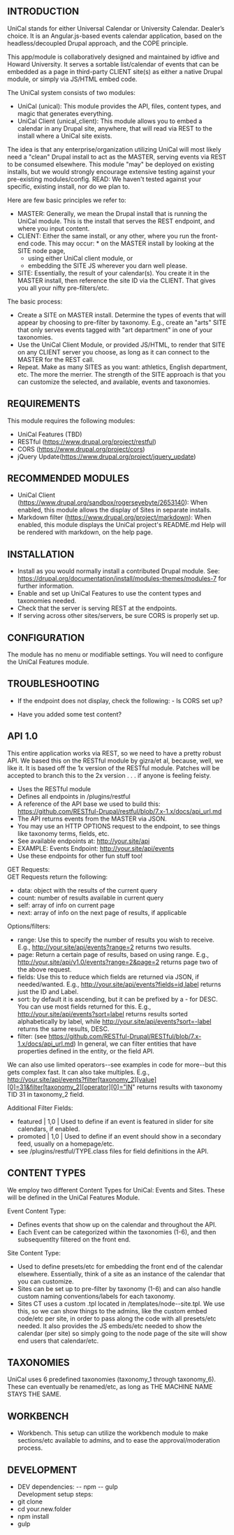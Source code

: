 INTRODUCTION
------------  
UniCal stands for either Universal Calendar or University Calendar. Dealer’s
choice. It is an Angular.js-based events calendar application, based on the
headless/decoupled Drupal approach, and the COPE principle.  

This app/module is collaboratively designed and maintained by idfive and Howard
University. It serves a sortable list/calendar of events that can be embedded as
a page in third-party CLIENT site(s) as either a native Drupal module, or simply
via JS/HTML embed code.

The UniCal system consists of two modules:  

* UniCal (unical): This module provides the API, files, content types, and magic
  that generates everything.
* UniCal Client (unical_client): This module allows you to embed a calendar in
  any Drupal site, anywhere, that will read via REST to the install where a
  UniCal site exists.  

The idea is that any enterprise/organization utilizing UniCal will most likely
need a "clean" Drupal install to act as the MASTER, serving events via REST to
be consumed elsewhere. This module "may" be deployed on existing installs, but
we would strongly encourage extensive testing against your pre-existing
modules/config. READ: We haven't tested against your specific, existing install,
nor do we plan to.  

Here are few basic principles we refer to:
* MASTER: Generally, we mean the Drupal install that is running the UniCal
  module. This is the install that serves the REST endpoint, and where you input
  content.
* CLIENT: Either the same install, or any other, where you run the front-end code.
  This may occur: * on the MASTER install by looking at the SITE node page,
  - using either UniCal client module, or 
  - embedding the SITE JS wherever you darn well please.
* SITE: Essentially, the result of your calendar(s). You create it in the MASTER
  install, then reference the site ID via the CLIENT. That gives you all your
  nifty pre-filters/etc.  

The basic process:
* Create a SITE on MASTER install. Determine the types of   events that will
  appear by choosing to pre-filter by taxonomy. E.g., create an "arts" SITE that
  only serves events tagged with "art department" in one of your taxonomies.
* Use the UniCal Client Module, or provided JS/HTML, to render that SITE on any
  CLIENT server you choose, as long as it can connect to the MASTER for the REST
  call.
* Repeat. Make as many SITES as you want: athletics, English department, etc.
  The more the merrier. The strength of the SITE approach is that you can
  customize the selected, and available, events and taxonomies.  

REQUIREMENTS
------------  
This module requires the following modules:   
* UniCal Features (TBD)  
* RESTful (https://www.drupal.org/project/restful)  
* CORS (https://www.drupal.org/project/cors)  
* jQuery Update(https://www.drupal.org/project/jquery_update)  

RECOMMENDED MODULES
-------------------   
* UniCal Client (https://www.drupal.org/sandbox/rogerseyebyte/2653140): When
  enabled, this module allows the display of Sites in separate installs.  
* Markdown filter (https://www.drupal.org/project/markdown): When enabled, this
  module displays the UniCal project's README.md Help will be rendered with
  markdown, on the help page.  

INSTALLATION
------------  
* Install as you would normally install a contributed Drupal module. See:  
  https://drupal.org/documentation/install/modules-themes/modules-7 for further
  information.
* Enable and set up UniCal Features to use the content types and taxonomies needed.
* Check that the server is serving REST at the endpoints.
* If serving across other sites/servers, be sure CORS is properly set up.  

CONFIGURATION
-------------  
The module has no menu or modifiable settings. You will need to configure the
UniCal Features module.  

TROUBLESHOOTING
---------------  
* If the endpoint does not display, check the following:   - Is CORS set up?   
- Have you added some test content?   

API 1.0
-------
This entire application works via REST, so we need to have a pretty robust API.
We based this on the RESTful module by gizra/et al, because, well, we like it.
It is based off the 1x version of the RESTful module. Patches will be accepted
to branch this to the 2x version . . . if anyone is feeling feisty.
* Uses the RESTful module
* Defines all endpoints in /plugins/restful
* A reference of the API base we used to build this:
  https://github.com/RESTful-Drupal/restful/blob/7.x-1.x/docs/api_url.md
* The API returns events from the MASTER via JSON.
* You may use an HTTP OPTIONS request to the endpoint, to see things like
  taxonomy terms, fields, etc.
* See available endpoints at: http://your.site/api
* EXAMPLE: Events Endpoint: http://your.site/api/events
* Use these endpoints for other fun stuff too!  

GET Requests:  
GET Requests return the following:
* data: object with the results of the current query
* count: number of results available in current query
* self: array of info on current page
* next: array of info on the next page of results, if applicable  

Options/filters:  
* range: Use this to specify the number of results you wish to receive. E.g.,
  http://your.site/api/events?range=2 returns two results.  
* page: Return a certain page of results, based on using range. E.g.,
  http://your.site/api/v1.0/events?range=2&page=2 returns page two of the above
  request.  
* fields: Use this to reduce which fields are returned via JSON, if
  needed/wanted. E.g., http://your.site/api/events?fields=id,label returns just
  the ID and Label.  
* sort: by default it is ascending, but it can be prefixed by a - for DESC. You
  can use most fields returned for this. E.g., http://your.site/api/events?sort=label
  returns results sorted alphabetically by label, while
  http://your.site/api/events?sort=-label returns the same results, DESC.
* filter: (see https://github.com/RESTful-Drupal/RESTful/blob/7.x-1.x/docs/api_url.md)
  In general, we can filter entities that have properties defined in the entity,
  or the field API.

We can also use limited operators--see examples in code for more--but this gets
complex fast. It can also take multiples. E.g., http://your.site/api/events?filter[taxonomy_2][value][0]=31&filter[taxonomy_2][operator][0]="IN"
returns results with taxonomy TID 31 in taxonomy_2 field.

Additional Filter Fields:
* featured | 1,0 | Used to define if an event is featured in slider for site
  calendars, if enabled.
* promoted | 1,0 | Used to define if an event should show in a secondary feed,
  usually on a homepage/etc.
* see /plugins/restful/TYPE.class files for field definitions in the API.  


CONTENT TYPES
-------------
We employ two different Content Types for UniCal: Events and Sites. These will be
defined in the UniCal Features Module.  

Event Content Type:
* Defines events that show up on the calendar and throughout the API.
* Each Event can be categorized within the taxonomies (1-6), and then subsequentlty
  filtered on the front end.  

Site Content Type:
* Used to define presets/etc for embedding the front end of the calendar
  elsewhere. Essentially, think of a site as an instance of the calendar that
  you can customize.
* Sites can be set up to pre-filter by taxonomy (1-6) and can also handle custom
  naming conventions/labels for each taxonomy.
* Sites CT uses a custom .tpl located in /templates/node--site.tpl. We use this,
  so we can show things to the admins, like the custom embed code/etc per site,
  in order to pass along the code with all presets/etc needed. It also provides
  the JS embeds/etc needed to show the calendar (per site) so simply going to the
  node page of the site will show end users that calendar/etc.  

TAXONOMIES
----------
UniCal uses 6 predefined taxonomies (taxonomy_1 through taxonomy_6). These can
eventually be renamed/etc, as long as THE MACHINE NAME STAYS THE SAME.  

WORKBENCH
---------
- Workbench. This setup can utilize the workbench module to make sections/etc
  available to admins, and to ease the approval/moderation process.  

DEVELOPMENT
-----------
* DEV dependencies:
-- npm
-- gulp  
Development setup steps:
* git clone
* cd your.new.folder
* npm install
* gulp
